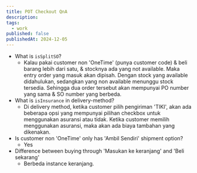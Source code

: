 ```yaml
---
title: POT Checkout QnA
description: 
tags:
  - work
published: false
publishedAt: 2024-12-05
---
```


- What is `isSplitSO`?
	- Kalau pakai customer non 'OneTime' (punya customer code) & beli barang lebih dari satu, & stocknya ada yang not available. Maka entry order yang masuk akan dipisah. Dengan stock yang available didahulukan, sedangkan yang non available menunggu stock tersedia. Sehingga dua order tersebut akan mempunyai PO number yang sama & SO number yang berbeda.
- What is `isInsurance` in delivery-method?
	- Di delivery method, ketika customer pilih pengiriman 'TIKI', akan ada beberapa opsi yang mempunyai pilihan checkbox untuk menggunakan asuransi atau tidak. Ketika customer memilih menggunakan asuransi, maka akan ada biaya tambahan yang dikenakan.
- Is customer non 'OneTime' only has 'Ambil Sendiri' shipment option?
	- Yes
- Difference between buying through 'Masukan ke keranjang' and 'Beli sekarang'
	- Berbeda instance keranjang. 

